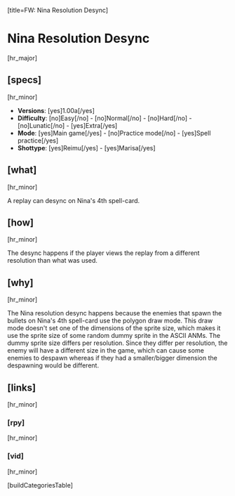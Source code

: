 [title=FW: Nina Resolution Desync]
# Nina Resolution Desync
[hr_major]

## [specs]  
[hr_minor]

* **Versions**: [yes]1.00a[/yes]
* **Difficulty**: [no]Easy[/no] - [no]Normal[/no] - [no]Hard[/no] - [no]Lunatic[/no] - [yes]Extra[/yes]
* **Mode**: [yes]Main game[/yes] - [no]Practice mode[/no] - [yes]Spell practice[/yes]  
* **Shottype**: [yes]Reimu[/yes] - [yes]Marisa[/yes]

## [what]
[hr_minor]

A replay can desync on Nina's 4th spell-card. 

## [how]
[hr_minor]

The desync happens if the player views the replay from a different resolution than what was used.

## [why]
[hr_minor]

The Nina resolution desync happens because the enemies that spawn the bullets on Nina's 4th spell-card use the polygon draw mode. This draw mode doesn't set one of the dimensions of the sprite size, which makes it use the sprite size of some random dummy sprite in the ASCII ANMs. The dummy sprite size differs per resolution. Since they differ per resolution, the enemy will have a different size in the game, which can cause some enemies to despawn whereas if they had a smaller/bigger dimension the despawning would be different.

## [links]
[hr_minor]
### [rpy]
[hr_minor]

### [vid]
[hr_minor]


[buildCategoriesTable]